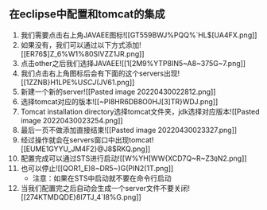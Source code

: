 ## 在eclipse中配置和tomcat的集成 
1. 我们需要点击右上角JAVAEE图标![[GT559BWJ%PQQ%`HL$[UA4FX.png]]
2. 如果没有，我们可以通过以下方式添加![[ER76$]Z_6%W1%80SIVZZ1JR.png]]
3. 点击other之后我们选择JAVAEE![[1[2M9%YTP8IN5~A8~375G~7.png]]
4. 我们点击右上角图标后会有下面的这个servers出现![[1ZZNB}H1LPE%U$SCJ($JV61.png]]
5. 新建一个新的server![[Pasted image 20220430022812.png]]
6. 选择tomcat对应的版本![[~PI8HR6DB8O0HJ[3]TR}WDJ.png]]
7. Tomcat installation directory选择tomcat文件夹，jdk选择对应版本![[Pasted image 20220430023254.png]]
8. 最后一页不做添加直接结束![[Pasted image 20220430023327.png]]
9. 经过操作就会在servers窗口中出现tomcat![[EUME1GYYU_JM4F2}@J8$RKQ.png]]
10. 配置完成可以通过STS进行启动![[W%YH[WW{XCD7Q~R~Z3`Q`N2.png]]
11. 也可以停止![[QOR1_E)8~DR5~)G(PIN2(1T.png]]
	- 注意：如果在STS中启动就不要在命令行启动
12. 当我们配置完之后自动会生成一个server文件不要关闭![[274KTMDQDE}8I7TJ_4`I8%G.png]]